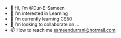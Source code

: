 - 👋 Hi, I’m @Dur-E-Sameen
- 👀 I’m interested in Learning
- 🌱 I’m currently learning CS50
- 💞️ I’m looking to collaborate on ...
- 📫 How to reach me sameendurrani@hotmail.com

<!---
Dur-E-Sameen/Dur-E-Sameen is a ✨ special ✨ repository because its `README.md` (this file) appears on your GitHub profile.
You can click the Preview link to take a look at your changes.
--->
